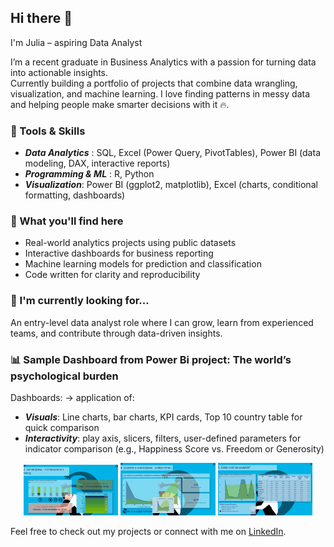 ## Hi there 👋

I'm Julia – aspiring Data Analyst

I’m a recent graduate in Business Analytics with a passion for turning data into actionable insights.  
Currently building a portfolio of projects that combine data wrangling, visualization, and machine learning.
I love finding patterns in messy data and helping people make smarter decisions with it 🔥.

### 🔧 Tools & Skills
- ***Data Analytics*** : SQL, Excel (Power Query, PivotTables), Power BI (data modeling, DAX, interactive reports) 
- ***Programming & ML*** : R, Python
- ***Visualization***: Power BI (ggplot2, matplotlib), Excel (charts, conditional formatting, dashboards) 


### 🧠 What you'll find here
- Real-world analytics projects using public datasets  
- Interactive dashboards for business reporting  
- Machine learning models for prediction and classification  
- Code written for clarity and reproducibility  

### 🚀 I'm currently looking for...
An entry-level data analyst role where I can grow, learn from experienced teams, and contribute through data-driven insights.

### 📊 Sample Dashboard from Power Bi project:  The world’s psychological burden
Dashboards: -> application of:
- ***Visuals***: Line charts, bar charts, KPI cards, Top 10 country table for quick comparison
- ***Interactivity***: play axis, slicers, filters, user-defined parameters for indicator comparison (e.g., Happiness Score vs. Freedom or Generosity)

<p align="center">
  <img src="dashboard_1.png" width="30%" />
  <img src="dashboard_2.png" width="30%" />
  <img src="dashboard_3.png" width="30%" />
</p>

Feel free to check out my projects or connect with me on [LinkedIn](www.linkedin.com/in/juliagonciarczyk).
